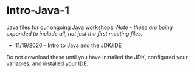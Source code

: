 # Intro-Java-1
Java files for our ongoing Java workshops. <em>Note - these are being expanded to include all, not just the first meeting files.</em>
<ul>
  <li>11/19/2020 - Intro to Java and the JDK/IDE</li>
</ul>
Do not download these until you have installed the JDK, configured your variables, and installed your IDE. 
